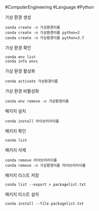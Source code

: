 #ComputerEngineering #Language #Python

가상 환경 생성
```
conda create -n 가상환경이름 
conda create -n 가상환경이름 python=2 
conda create -n 가상환경이름 python=3.7
```

가상 환경 확인
```
conda env list 
conda info envs
```

가상 환경 활성화
```
conda activate 가상환경이름
```

가상 환경 비활성화
```
conda env remove -n 가상환경이름
```

패키지 설치
```
conda install 라이브러리이름
```

패키지 확인
```
conda list
```

패키지 삭제
```
conda remove 라이브러리이름 
conda remove -n 가상환경이름 라이브러리이름
```

패키지 리스트 저장
```
conda list --export > packagelist.txt
```

패키지 리스트 설치
```
conda install --file packagelist.txt
```